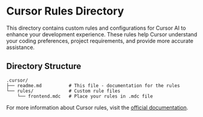# Cursor Rules Directory

This directory contains custom rules and configurations for Cursor AI to enhance your development experience. These rules help Cursor understand your coding preferences, project requirements, and provide more accurate assistance.

## Directory Structure

```
.cursor/
├── readme.md          # This file - documentation for the rules
└── rules/             # Custom rule files
    └── frontend.mdc   # Place your rules in .mdc file
```

For more information about Cursor rules, visit the [official documentation](https://cursor.sh/docs).
